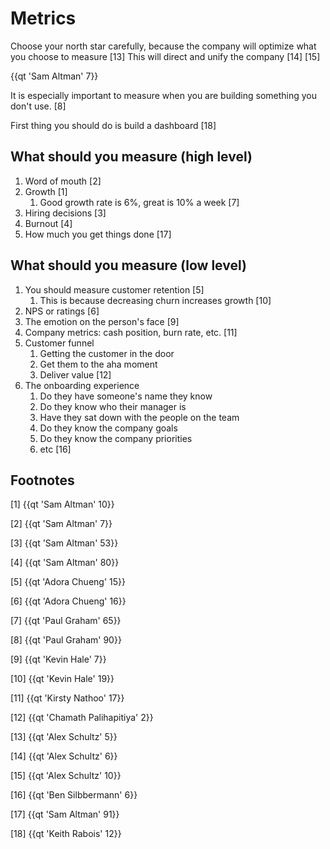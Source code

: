 # Metrics

Choose your north star carefully, because the company will optimize what you choose to measure [13] This will direct and unify the company [14] [15]

{{qt 'Sam Altman' 7}}

It is especially important to measure when you are building something you don't use. [8]

First thing you should do is build a dashboard [18]

## What should you measure (high level)

1. Word of mouth [2]
2. Growth [1]
	1. Good growth rate is 6%, great is 10% a week [7]
3. Hiring decisions [3]
4. Burnout [4]
5. How much you get things done [17]


## What should you measure (low level)

1. You should measure customer retention [5]
	1. This is because decreasing churn increases growth [10]
2. NPS or ratings [6]
3. The emotion on the person's face [9]
4. Company metrics: cash position, burn rate, etc. [11]
5. Customer funnel
	1. Getting the customer in the door
	2. Get them to the aha moment
	3. Deliver value [12]
6. The onboarding experience 
	1. Do they have someone's name they know
	2. Do they know who their manager is
	3. Have they sat down with the people on the team
	4. Do they know the company goals
	5. Do they know the company priorities
	6. etc [16]
	

## Footnotes

[1] {{qt 'Sam Altman' 10}}

[2] {{qt 'Sam Altman' 7}}

[3] {{qt 'Sam Altman' 53}}

[4] {{qt 'Sam Altman' 80}}

[5] {{qt 'Adora Chueng' 15}}

[6] {{qt 'Adora Chueng' 16}}

[7] {{qt 'Paul Graham' 65}}

[8] {{qt 'Paul Graham' 90}}

[9] {{qt 'Kevin Hale' 7}}

[10] {{qt 'Kevin Hale' 19}}

[11] {{qt 'Kirsty Nathoo' 17}}

[12] {{qt 'Chamath Palihapitiya' 2}}

[13] {{qt 'Alex Schultz' 5}}

[14] {{qt 'Alex Schultz' 6}}

[15] {{qt 'Alex Schultz' 10}}

[16] {{qt 'Ben Silbbermann' 6}}

[17] {{qt 'Sam Altman' 91}}

[18] {{qt 'Keith Rabois' 12}}
